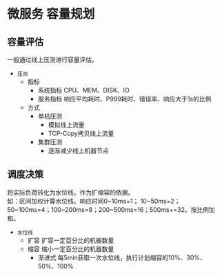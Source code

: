 # 微服务 容量规划

## 容量评估

一般通过线上压测进行容量评估。

- `压测`
  - 指标
    - 系统指标 CPU、MEM、DISK、IO
    - 服务指标 响应平均耗时、P999耗时、错误率、响应大于1s的比例
  - 方式
    - 单机压测
      - 模拟线上流量
      - TCP-Copy拷贝线上流量
    - 集群压测
      - 逐渐减少线上机器节点

## 调度决策

将实际负荷转化为水位线，作为扩缩容的依据。  
如：区间加权计算水位线。响应时间0~10ms=1； 10~50ms=2； 50~100ms=4；100~200ms=8；200~500ms=16；500ms+=32。按比例加和。

- `水位线`
  - 扩容 扩容一定百分比的机器数量
  - 缩容 缩小一定百分比的机器数量
    - 渐进式 每5min获取一次水位线，执行计划缩容的10%、30%、50%、100%
